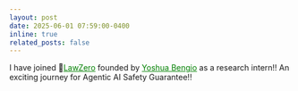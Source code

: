 ```yaml
---
layout: post
date: 2025-06-01 07:59:00-0400
inline: true
related_posts: false
---
```


I have joined 🧪<a href="https://lawzero.org/en" style="color:green;">LawZero</a> founded by <a href="https://yoshuabengio.org/" style="color:green;">Yoshua Bengio</a> as a research intern!! An exciting journey for Agentic AI Safety Guarantee!!
